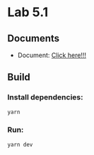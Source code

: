 # Lab 5.1

## Documents
- Document: [Click here!!!](Lab5_About_React_Router.docx.pdf)

## Build
### Install dependencies:
```bash
yarn
```
### Run:
```bash
yarn dev
```